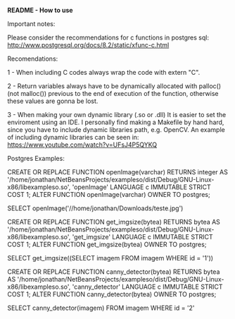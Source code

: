 <b><p1> README - How to use<p1></b>

Important notes:

Please consider the recommendations for c functions in postgres sql: 
http://www.postgresql.org/docs/8.2/static/xfunc-c.html

Recomendations:

1 - When including C codes always wrap the code with extern "C".


2 - Return variables always have to be dynamically allocated with palloc() (not malloc()) previous 
to the end of execution of the function, otherwise these values are gonna be lost.


3 - When making your own dynamic library (.so or .dll) It is easier to set the enviroment using an IDE. 
I personally find making a Makefile by hand hard, since you have to include dynamic libraries path, e.g. 
OpenCV. An example of including dynamic libraries can be seen in: https://www.youtube.com/watch?v=UFsJ4P5QYKQ


Postgres Examples:

CREATE OR REPLACE FUNCTION openImage(varchar)
  RETURNS integer AS
'/home/jonathan/NetBeansProjects/exampleso/dist/Debug/GNU-Linux-x86/libexampleso.so', 'openImage'
  LANGUAGE c IMMUTABLE STRICT
  COST 1;
ALTER FUNCTION openImage(varchar)
  OWNER TO postgres;

  SELECT openImage('//home/jonathan/Downloads/teste.jpg')



CREATE OR REPLACE FUNCTION get_imgsize(bytea)
  RETURNS bytea AS
'/home/jonathan/NetBeansProjects/exampleso/dist/Debug/GNU-Linux-x86/libexampleso.so', 'get_imgsize'
  LANGUAGE c IMMUTABLE STRICT
  COST 1;
ALTER FUNCTION get_imgsize(bytea)
  OWNER TO postgres;
  
SELECT get_imgsize((SELECT imagem FROM imagem WHERE id = '1'))


CREATE OR REPLACE FUNCTION canny_detector(bytea)
  RETURNS bytea AS
'/home/jonathan/NetBeansProjects/exampleso/dist/Debug/GNU-Linux-x86/libexampleso.so', 'canny_detector'
  LANGUAGE c IMMUTABLE STRICT
  COST 1;
ALTER FUNCTION canny_detector(bytea)
  OWNER TO postgres;
  
SELECT canny_detector(imagem) FROM imagem WHERE id = '2'
